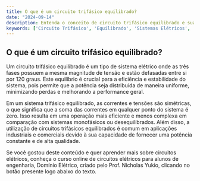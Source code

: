 ```yaml
---
title: O que é um circuito trifásico equilibrado?
date: "2024-09-14"
description: Entenda o conceito de circuito trifásico equilibrado e sua importância em sistemas elétricos.
keywords: ['Circuito Trifásico', 'Equilibrado', 'Sistemas Elétricos', 'Engenharia Elétrica']
---
```


## O que é um circuito trifásico equilibrado?

Um circuito trifásico equilibrado é um tipo de sistema elétrico onde as três fases possuem a mesma magnitude de tensão e estão defasadas entre si por 120 graus. Este equilíbrio é crucial para a eficiência e estabilidade do sistema, pois permite que a potência seja distribuída de maneira uniforme, minimizando perdas e melhorando a performance geral.

Em um sistema trifásico equilibrado, as correntes e tensões são simétricas, o que significa que a soma das correntes em qualquer ponto do sistema é zero. Isso resulta em uma operação mais eficiente e menos complexa em comparação com sistemas monofásicos ou desequilibrados. Além disso, a utilização de circuitos trifásicos equilibrados é comum em aplicações industriais e comerciais devido à sua capacidade de fornecer uma potência constante e de alta qualidade.

Se você gostou deste conteúdo e quer aprender mais sobre circuitos elétricos, conheça o curso online de circuitos elétricos para alunos de engenharia, Domínio Elétrico, criado pelo Prof. Nicholas Yukio, clicando no botão presente logo abaixo do texto.